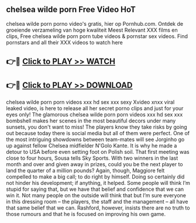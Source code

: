 ## chelsea wilde porn Free Video HoT 

chelsea wilde porn porno video's gratis, hier op Pornhub.com. Ontdek de groeiende verzameling van hoge kwaliteit Meest Relevant XXX films en clips,
Free chelsea wilde porn porn tube videos & pornstar sex videos. Find pornstars and all their XXX videos to watch here


## 👉🔴 [Click to PLAY >> WATCH](http://us.freeplayer.one?title=chelsea_wilde_porn&ref=16D)

## 👉🔴 [Click to PLAY >> DOWNLOAD](http://us.freeplayer.one?title=chelsea_wilde_porn&ref=16D)


chelsea wilde porn porn videos xxx hd sex xxx sexy Xvideo xnxx viral leaked video, is here to release all her secret porno clips and just for your eyes only! The glamorous chelsea wilde porn porn videos xxx hd sex xxx bombshell makes her scenes in the most beautiful decors under many sunsets, you don't want to miss! The players know they take risks by going out because today there is social media but all of them were perfect. One of the most intriguing showdowns between team-mates will see Jorginho go up against fellow Chelsea midfielder N'Golo Kante. It is why he made a detour to USA before even setting foot on Polish soil. That first meeting was close to four hours, Sousa tells Sky Sports. With two winners in the last month and over and given away in prizes, could you be the next player to land the quarter of a million pounds? Again, though, Maggiore felt compelled to make a big call; to do right by himself. Doing so certainly did not hinder his development; if anything, it helped. Some people will think I’m stupid for saying that, but we have that belief and confidence that we can win it. Not many people on the outside will think that but I’m sure everyone in this dressing room – the players, the staff and the management – all have that same belief that we can. Rashford, however, insists there are no truth to those rumours and that he is focused on improving his own game.